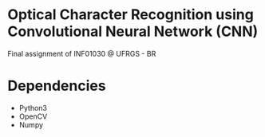 # Optical Character Recognition using Convolutional Neural Network (CNN)
Final assignment of INF01030 @ UFRGS - BR

# Dependencies
* Python3
* OpenCV
* Numpy
